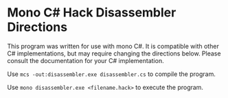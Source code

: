 # Mono C# Hack Disassembler Directions

This program was written for use with mono C#. It is compatible with other C# implementations, but may require changing the directions below. Please consult the documentation for your C# implementation.

Use ``mcs -out:disassembler.exe disassembler.cs`` to compile the program.

Use ``mono disassembler.exe <filename.hack>`` to execute the program.